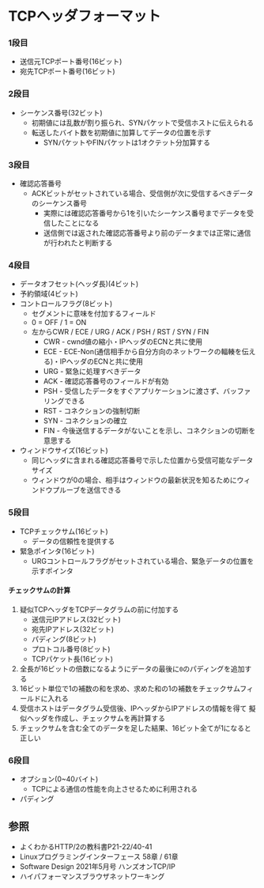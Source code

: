 # TCPヘッダフォーマット
### 1段目
- 送信元TCPポート番号(16ビット)
- 宛先TCPポート番号(16ビット)

### 2段目
- シーケンス番号(32ビット)
  - 初期値には乱数が割り振られ、SYNパケットで受信ホストに伝えられる
  - 転送したバイト数を初期値に加算してデータの位置を示す
    - SYNパケットやFINパケットは1オクテット分加算する

### 3段目
- 確認応答番号
  - ACKビットがセットされている場合、受信側が次に受信するべきデータのシーケンス番号
    - 実際には確認応答番号から1を引いたシーケンス番号までデータを受信したことになる
    - 送信側では返された確認応答番号より前のデータまでは正常に通信が行われたと判断する

### 4段目
- データオフセット(ヘッダ長)(4ビット)
- 予約領域(4ビット)
- コントロールフラグ(8ビット)
  - セグメントに意味を付加するフィールド
  - 0 = OFF / 1 = ON
  - 左からCWR / ECE / URG / ACK / PSH / RST / SYN / FIN
    - CWR - cwnd値の縮小・IPヘッダのECNと共に使用
    - ECE - ECE-Non(通信相手から自分方向のネットワークの輻輳を伝える)・IPヘッダのECNと共に使用
    - URG - 緊急に処理すべきデータ
    - ACK - 確認応答番号のフィールドが有効
    - PSH - 受信したデータをすぐアプリケーションに渡さず、バッファリングできる
    - RST - コネクションの強制切断
    - SYN - コネクションの確立
    - FIN - 今後送信するデータがないことを示し、コネクションの切断を意思する
- ウィンドウサイズ(16ビット)
  - 同じヘッダに含まれる確認応答番号で示した位置から受信可能なデータサイズ
  - ウィンドウが0の場合、相手はウィンドウの最新状況を知るためにウィンドウプルーブを送信できる

### 5段目
- TCPチェックサム(16ビット)
  - データの信頼性を提供する
- 緊急ポインタ(16ビット)
  - URGコントロールフラグがセットされている場合、緊急データの位置を示すポインタ

#### チェックサムの計算
1. 疑似TCPヘッダをTCPデータグラムの前に付加する
    - 送信元IPアドレス(32ビット)
    - 宛先IPアドレス(32ビット)
    - パディング(8ビット)
    - プロトコル番号(8ビット)
    - TCPパケット長(16ビット)
2. 全長が16ビットの倍数になるようにデータの最後に`0`のパディングを追加する
3. 16ビット単位で1の補数の和を求め、求めた和の1の補数をチェックサムフィールドに入れる
4. 受信ホストはデータグラム受信後、IPヘッダからIPアドレスの情報を得て
   擬似ヘッダを作成し、チェックサムを再計算する
5. チェックサムを含む全てのデータを足した結果、16ビット全てが1になると正しい

### 6段目
- オプション(0~40バイト)
  - TCPによる通信の性能を向上させるために利用される
- パディング

## 参照
- よくわかるHTTP/2の教科書P21-22/40-41
- Linuxプログラミングインターフェース 58章 / 61章
- Software Design 2021年5月号 ハンズオンTCP/IP
- ハイパフォーマンスブラウザネットワーキング
